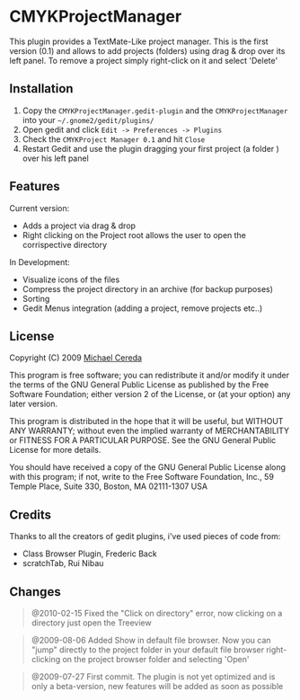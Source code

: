 CMYKProjectManager
==================

This plugin provides a TextMate-Like project manager.
This is the first version (0.1) and allows to add projects (folders)
using drag & drop over its left panel.
To remove a project simply right-click on it and select 'Delete'

Installation
------------

1. Copy the `CMYKProjectManager.gedit-plugin` and the `CMYKProjectManager`
   into your `~/.gnome2/gedit/plugins/`
2. Open gedit and click `Edit -> Preferences -> Plugins`
3. Check the `CMYKProject Manager 0.1` and hit `Close`
4. Restart Gedit and use the plugin dragging your first project (a folder )
   over his left panel

Features
-------
 Current version:
  - Adds a project via drag & drop
  - Right clicking on the Project root allows the user to open the corrispective directory

 In Development:
  - Visualize icons of the files
  - Compress the project directory in an archive (for backup purposes)
  - Sorting
  - Gedit Menus integration (adding a project, remove projects etc..)

License
-------

Copyright (C) 2009 [Michael Cereda](http://cmyklover.com/)

This program is free software; you can redistribute it and/or modify it under
the terms of the GNU General Public License as published by the Free Software
Foundation; either version 2 of the License, or (at your option) any later
version.

This program is distributed in the hope that it will be useful, but WITHOUT
ANY WARRANTY; without even the implied warranty of MERCHANTABILITY or FITNESS
FOR A PARTICULAR PURPOSE. See the GNU General Public License for more details.

You should have received a copy of the GNU General Public License along with
this program; if not, write to the Free Software Foundation, Inc., 59 Temple
Place, Suite 330, Boston, MA 02111-1307 USA

Credits
-------

Thanks to all the creators of gedit plugins, i've used pieces of code from:
 * Class Browser Plugin, Frederic Back
 * scratchTab, Rui Nibau


Changes
-------
> @2010-02-15
> Fixed the "Click on directory" error, now clicking on a directory just open the Treeview

> @2009-08-06
> Added Show in default file browser.
> Now you can "jump" directly to the project folder in your default file browser
> right-clicking on the project browser folder and selecting 'Open'

> @2009-07-27
> First commit.
> The plugin is not yet optimized and is only a beta-version, new features will
> be added as soon as possible

